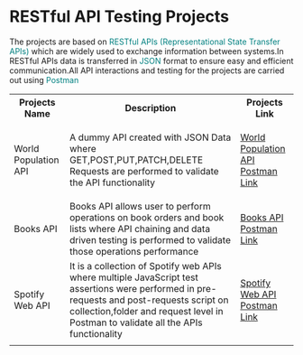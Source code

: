 # RESTful API Testing Projects
The projects are based on <span style="color:teal;">RESTful APIs (Representational State Transfer APIs)</span> which are widely used to exchange information between systems.In RESTful APIs data is transferred in <span style="color:teal;">JSON</span> format to ensure easy and efficient communication.All API interactions and testing for the projects are carried out using <span style="color:teal;"> Postman </span>

<table>
<th>Projects Name</th>
<th>Description</th>
<th>Projects Link</th>
<tr>
<td>World Population API</td>
<td>  A dummy API created with JSON Data where GET,POST,PUT,PATCH,DELETE Requests are performed to validate the API functionality </td>
<td>

[World Population API Postman Link](https://www.postman.com/nolakkapali/nolak-s-workspace/collection/5v8floy/world-population?action=share&creator=30401768 'Visit Postman')
</td>
</tr>
<tr>
<td>Books API</td>
<td> Books API allows user to perform operations on book orders and book lists where API chaining and data driven testing is performed to validate those operations performance </td>
<td>

[Books API Postman Link](https://www.postman.com/nolakkapali/nolak-s-workspace/collection/6wqqlxq/books-api-test?action=share&creator=30401768 'Visit Postman')
</td>
</tr>
<tr>
<td>Spotify Web API</td>
<td>It is a collection of Spotify web APIs where multiple JavaScript test assertions were performed in pre-requests and post-requests script on collection,folder and request level in Postman to validate all the APIs functionality</td>
<td> 

[Spotify Web API Postman Link](https://www.postman.com/nolakkapali/nolak-s-workspace/collection/xivurzl/spotify-api?action=share&creator=30401768 'Visit Postman')
</td>
</tr>
<tr>
<td></td>
<td></td>
<td></td>
</tr>
</table>


